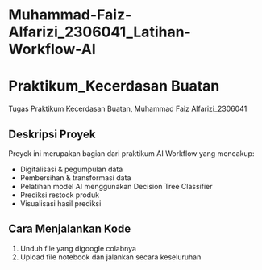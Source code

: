 # Muhammad-Faiz-Alfarizi_2306041_Latihan-Workflow-AI
# Praktikum_Kecerdasan Buatan
Tugas Praktikum Kecerdasan Buatan, Muhammad Faiz Alfarizi_2306041

## Deskripsi Proyek
Proyek ini merupakan bagian dari praktikum AI Workflow yang mencakup:
- Digitalisasi & pegumpulan data
- Pembersihan & transformasi data
- Pelatihan model AI menggunakan Decision Tree Classifier
- Prediksi restock produk
- Visualisasi hasil prediksi

## Cara Menjalankan Kode
1. Unduh file yang digoogle colabnya
2. Upload file notebook dan jalankan secara keseluruhan





